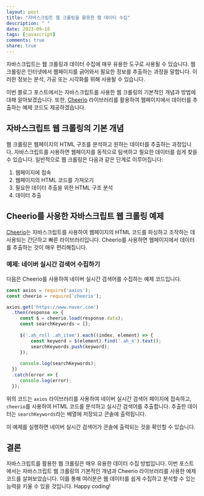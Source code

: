 ```yaml
---
layout: post
title: "자바스크립트 웹 크롤링을 활용한 웹 데이터 수집"
description: " "
date: 2023-09-10
tags: [javascript]
comments: true
share: true
---
```


자바스크립트는 웹 크롤링과 데이터 수집에 매우 유용한 도구로 사용될 수 있습니다. 웹 크롤링은 인터넷에서 웹페이지를 긁어와서 필요한 정보를 추출하는 과정을 말합니다. 이러한 정보는 분석, 가공 또는 시각화를 위해 사용될 수 있습니다.

이번 블로그 포스트에서는 자바스크립트를 사용한 웹 크롤링의 기본적인 개념과 방법에 대해 알아보겠습니다. 또한, [Cheerio](https://cheerio.js.org/) 라이브러리를 활용하여 웹페이지에서 데이터를 추출하는 예제 코드도 제공하겠습니다.

## 자바스크립트 웹 크롤링의 기본 개념

웹 크롤링은 웹페이지의 HTML 구조를 분석하고 원하는 데이터를 추출하는 과정입니다. 자바스크립트를 사용하면 웹페이지를 동적으로 탐색하고 필요한 데이터를 쉽게 찾을 수 있습니다. 일반적으로 웹 크롤링은 다음과 같은 단계로 이루어집니다:

1. 웹페이지에 접속
2. 웹페이지의 HTML 코드를 가져오기
3. 필요한 데이터 추출을 위한 HTML 구조 분석
4. 데이터 추출

## Cheerio를 사용한 자바스크립트 웹 크롤링 예제

[Cheerio](https://cheerio.js.org/)는 자바스크립트를 사용하여 웹페이지의 HTML 코드를 파싱하고 조작하는 데 사용되는 간단하고 빠른 라이브러리입니다. Cheerio를 사용하면 웹페이지에서 데이터를 추출하는 것이 매우 편리해집니다.

### 예제: 네이버 실시간 검색어 수집하기

다음은 Cheerio를 사용하여 네이버 실시간 검색어를 수집하는 예제 코드입니다.

```javascript
const axios = require('axios');
const cheerio = require('cheerio');

axios.get('https://www.naver.com')
  .then(response => {
     const $ = cheerio.load(response.data);
     const searchKeywords = [];
     
     $('.ah_roll .ah_item').each((index, element) => {
         const keyword = $(element).find('.ah_k').text();
         searchKeywords.push(keyword);
     });
     
     console.log(searchKeywords);
  })
  .catch(error => {
     console.log(error);
  });
```

위의 코드는 `axios` 라이브러리를 사용하여 네이버 실시간 검색어 페이지에 접속하고, `cheerio`를 사용하여 HTML 코드를 분석하고 실시간 검색어를 추출합니다. 추출한 데이터는 `searchKeywords`라는 배열에 저장되고 콘솔에 출력됩니다.

이 예제를 실행하면 네이버 실시간 검색어가 콘솔에 출력되는 것을 확인할 수 있습니다.

## 결론

자바스크립트를 활용한 웹 크롤링은 매우 유용한 데이터 수집 방법입니다. 이번 포스트에서는 자바스크립트 웹 크롤링의 기본적인 개념과 Cheerio 라이브러리를 사용한 예제 코드를 살펴보았습니다. 이를 통해 여러분은 웹 데이터를 쉽게 수집하고 분석할 수 있는 능력을 키울 수 있을 것입니다. Happy coding!